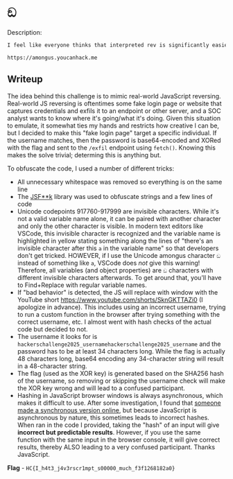 # ඞ
Description:
```markdown
I feel like everyone thinks that interpreted rev is significantly easier than compiled rev. I also think all those oBfUsCaTeD jAvAsCriPt pAyLoAdS people find and reverse in the real world are made by ඞ amateurs. Let me know what you think.

https://amongus.youcanhack.me
```

## Writeup
The idea behind this challenge is to mimic real-world JavaScript reversing. Real-world JS reversing is oftentimes some fake login page or website that captures credentials and exfils it to an endpoint or other server, and a SOC analyst wants to know where it's going/what it's doing. Given this situation to emulate, it somewhat ties my hands and restricts how creative I can be, but I decided to make this "fake login page" target a specific individual. If the username matches, then the password is base64-encoded and XORed with the flag and sent to the `/exfil` endpoint using `fetch()`. Knowing this makes the solve trivial; determing this is anything but.

To obfuscate the code, I used a number of different tricks:
- All unnecessary whitespace was removed so everything is on the same line
- The [JSF**k](https://jsfuck.com/) library was used to obfuscate strings and a few lines of code
- Unicode codepoints 917760-917999 are invisible characters. While it's not a valid variable name alone, it can be paired with another character and only the other character is visible. In modern text editors like VSCode, this invisible character is recognized and the variable name is highlighted in yellow stating something along the lines of "there's an invisible character after this `a` in the variable name" so that developers don't get tricked. HOWEVER, if I use the Unicode amongus character `ඞ` instead of something like `a`, VSCode does *not* give this warning! Therefore, all variables (and object properties) are `ඞ` characters with different invisible characters afterwards. To get around that, you'll have to Find+Replace with regular variable names.
- If "bad behavior" is detected, the JS will replace with window with the YouTube short https://www.youtube.com/shorts/SknGKTTAZi0 (I apologize in advance). This includes using an incorrect username, trying to run a custom function in the browser after trying something with the correct username, etc. I almost went with hash checks of the actual code but decided to not.
- The username it looks for is `hackerschallenge2025_usernamehackerschallenge2025_username` and the password has to be at least 34 characters long. While the flag is actually 48 characters long, base64 encoding any 34-character string will result in a 48-character string.
- The flag (used as the XOR key) is generated based on the SHA256 hash of the username, so removing or skipping the username check will make the XOR key wrong and will lead to a confused participant.
- Hashing in JavaScript browser windows is always asynchronous, which makes it difficult to use. After some investigation, I found that [someone made a synchronous version online](https://github.com/6502/sha256/blob/main/sha256.js), but because JavaScript is asynchronous by nature, this sometimes leads to incorrect hashes. When ran in the code I provided, taking the "hash" of an input will give **incorrect but predictable results**. However, if you use the same function with the same input in the browser console, it will give correct results, thereby ALSO leading to a very confused participant. Thanks JavaScript.

**Flag** - `HC{I_h4t3_j4v3rscr1mpt_s00000_much_f3f1268182a0}`